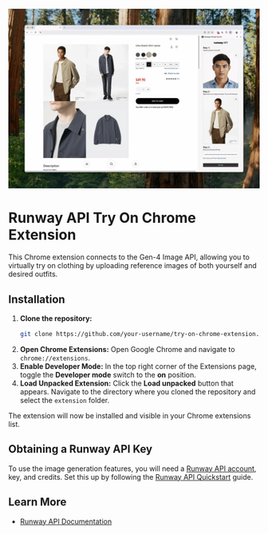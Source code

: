 [![Demo](demo-gif.gif)](demo-gif.gif)

# Runway API Try On Chrome Extension

This Chrome extension connects to the Gen-4 Image API, allowing you to virtually try on clothing by uploading reference images of both yourself and desired outfits.

## Installation

1.  **Clone the repository:**
    ```bash
    git clone https://github.com/your-username/try-on-chrome-extension.git
    ```
2.  **Open Chrome Extensions:**
    Open Google Chrome and navigate to `chrome://extensions`.
3.  **Enable Developer Mode:**
    In the top right corner of the Extensions page, toggle the **Developer mode** switch to the **on** position.
4.  **Load Unpacked Extension:**
    Click the **Load unpacked** button that appears.
    Navigate to the directory where you cloned the repository and select the `extension` folder.

The extension will now be installed and visible in your Chrome extensions list.

## Obtaining a Runway API Key

To use the image generation features, you will need a [Runway API account](https://dev.runwayml.com/), key, and credits. Set this up by following the [Runway API Quickstart](https://docs.dev.runwayml.com/guides/using-the-api/) guide.

## Learn More

- [Runway API Documentation](https://docs.runwayml.com/docs/overview)

